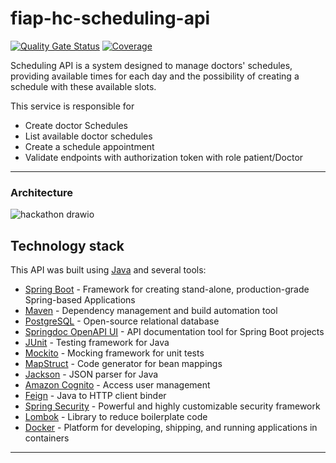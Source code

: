 # fiap-hc-scheduling-api

[![Quality Gate Status](https://sonarcloud.io/api/project_badges/measure?project=tech-challenge-fiap-5soat_fiap-hc-scheduling-api&metric=alert_status)](https://sonarcloud.io/summary/new_code?id=tech-challenge-fiap-5soat_fiap-hc-scheduling-api)
[![Coverage](https://sonarcloud.io/api/project_badges/measure?project=tech-challenge-fiap-5soat_fiap-hc-scheduling-api&metric=coverage)](https://sonarcloud.io/summary/new_code?id=tech-challenge-fiap-5soat_fiap-hc-scheduling-api)

Scheduling API is a system designed to manage doctors' schedules, providing available times for each day and the possibility of creating a schedule with these available slots.

This service is responsible for

- Create doctor Schedules
- List available doctor schedules
- Create a schedule appointment
- Validate endpoints with authorization token with role patient/Doctor


----
### Architecture

![hackathon drawio](https://github.com/user-attachments/assets/4a0aee84-0454-46f7-b77d-5417feb23015)

## Technology stack

This API was built using [Java](https://www.java.com/) and several tools:
- [Spring Boot](https://spring.io/projects/spring-boot) - Framework for creating stand-alone, production-grade Spring-based Applications
- [Maven](https://maven.apache.org/) - Dependency management and build automation tool
- [PostgreSQL](https://www.postgresql.org/) - Open-source relational database
- [Springdoc OpenAPI UI](https://springdoc.org/) - API documentation tool for Spring Boot projects
- [JUnit](https://junit.org/junit5/) - Testing framework for Java
- [Mockito](https://site.mockito.org/) - Mocking framework for unit tests
- [MapStruct](https://mapstruct.org/) - Code generator for bean mappings
- [Jackson](https://github.com/FasterXML/jackson) - JSON parser for Java
- [Amazon Cognito](https://aws.amazon.com/cognito/) - Access user management
- [Feign](https://github.com/OpenFeign/feign) - Java to HTTP client binder
- [Spring Security](https://spring.io/projects/spring-security) - Powerful and highly customizable security framework
- [Lombok](https://projectlombok.org/) - Library to reduce boilerplate code
- [Docker](https://www.docker.com/) - Platform for developing, shipping, and running applications in containers 
------
